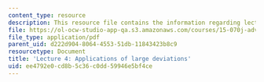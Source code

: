 ```yaml
---
content_type: resource
description: This resource file contains the information regarding lecture 4.
file: https://ol-ocw-studio-app-qa.s3.amazonaws.com/courses/15-070j-advanced-stochastic-processes-fall-2013/ee4792e0cd8b5c36c0dd59946e5bf4ce_MIT15_070JF13_Lec4.pdf
file_type: application/pdf
parent_uid: d222d904-8064-4553-51db-11843423b8c9
resourcetype: Document
title: 'Lecture 4: Applications of large deviations'
uid: ee4792e0-cd8b-5c36-c0dd-59946e5bf4ce
---
```

